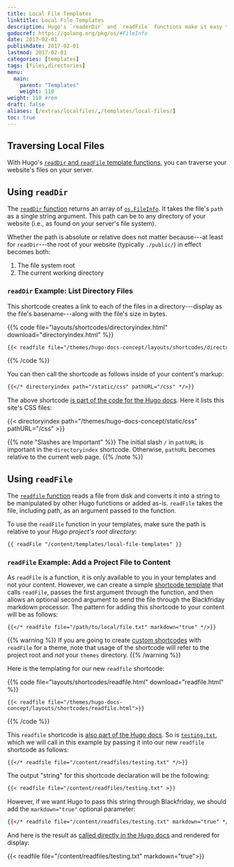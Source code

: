 ```yaml
---
title: Local File Templates
linktitle: Local File Templates
description: Hugo's `readerDir` and `readFile` functions make it easy to traverse your project's directory structure and write file contents to your templates.
godocref: https://golang.org/pkg/os/#FileInfo
date: 2017-02-01
publishdate: 2017-02-01
lastmod: 2017-02-01
categories: [templates]
tags: [files,directories]
menu:
  main:
    parent: "Templates"
    weight: 110
weight: 110	#rem
draft: false
aliases: [/extras/localfiles/,/templates/local-files/]
toc: true
---
```


## Traversing Local Files

With Hugo's [`readDir` and `readFile` template functions][reads], you can traverse your website's files on your server.

## Using `readDir`

The [`readDir` function][reads] returns an array of [`os.FileInfo`][osfileinfo]. It takes the file's `path` as a single string argument. This path can be to any directory of your website (i.e., as found on your server's file system).

Whether the path is absolute or relative does not matter because---at least for `readDir`---the root of your website (typically `./public/`) in effect becomes both:

1. The file system root
2. The current working directory

### `readDir` Example: List Directory Files

This shortcode creates a link to each of the files in a directory---display as the file's basename---along with the file's size in bytes.

{{% code file="layouts/shortcodes/directoryindex.html" download="directoryindex.html" %}}
```html
{{< readfile file="/themes/hugo-docs-concept/layouts/shortcodes/directoryindex.html" >}}
```
{{% /code %}}

You can then call the shortcode as follows inside of your content's markup:

```html
{{</* directoryindex path="/static/css" pathURL="/css" */>}}
```

The above shortcode [is part of the code for the Hugo docs][dirindex]. Here it lists this site's CSS files:

{{< directoryindex path="/themes/hugo-docs-concept/static/css" pathURL="/css" >}}

{{% note "Slashes are Important" %}}
The initial slash `/` in `pathURL` is important in the `directoryindex` shortcode. Otherwise, `pathURL` becomes relative to the current web page.
{{% /note %}}

## Using `readFile`

The [`readfile` function][reads] reads a file from disk and converts it into a string to be manipulated by other Hugo functions or added as-is. `readFile` takes the file, including path, as an argument passed to the function.

To use the `readFile` function in your templates, make sure the path is relative to your *Hugo project's root directory*:

```html
{{ readFile "/content/templates/local-file-templates" }}
```

### `readFile` Example: Add a Project File to Content

As `readFile` is a function, it is only available to you in your templates and not your content. However, we can create a simple [shortcode template][sct] that calls `readFile`, passes the first argument through the function, and then allows an optional second argument to send the file through the Blackfriday markdown processor. The pattern for adding this shortcode to your content will be as follows:

```
{{</* readfile file="/path/to/local/file.txt" markdown="true" */>}}
```

{{% warning %}}
If you are going to create [custom shortcodes](/templates/shortcode-templates/) with `readFile` for a theme, note that usage of the shortcode will refer to the project root and *not* your `themes` directory.
{{% /warning %}}

Here is the templating for our new `readfile` shortcode:

{{% code file="layouts/shortcodes/readfile.html" download="readfile.html" %}}
```
{{< readfile file="/themes/hugo-docs-concept/layouts/shortcodes/readfile.html">}}
```
{{% /code %}}

This `readfile` shortcode is [also part of the Hugo docs][readfilesource]. So is [`testing.txt`][testfile], which we will call in this example by passing it into our new `readfile` shortcode as follows:

```
{{</* readfile file="/content/readfiles/testing.txt" */>}}
```

The output "string" for this shortcode declaration will be the following:

```markdown
{{< readfile file="/content/readfiles/testing.txt" >}}
```

However, if we want Hugo to pass this string through Blackfriday, we should add the `markdown="true"` optional parameter:

```html
{{</* readfile file="/content/readfiles/testing.txt" markdown="true" */>}}
```

And here is the result as [called directly in the Hugo docs][] and rendered for display:

{{< readfile file="/content/readfiles/testing.txt" markdown="true">}}

[called directly in the Hugo docs]: https://github.com/spf13/hugo/blob/master/docs/content/templates/files.md
[dirindex]: https://github.com/spf13/hugo/blob/master/docs/layouts/shortcodes/directoryindex.html
[osfileinfo]: https://golang.org/pkg/os/#FileInfo
[reads]: /functions/readfile/
[sc]: /content-management/shortcodes/
[sct]: /templates/shortcode-templates/
[readfilesource]: https://github.com/spf13/hugo/blob/master/
[testfile]: https://github.com/spf13/hugo/blob/master/docs/testfile
